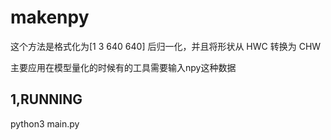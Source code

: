 # makenpy




这个方法是格式化为[1 3 640 640] 后归一化，并且将形状从 HWC 转换为 CHW


主要应用在模型量化的时候有的工具需要输入npy这种数据

## 1,RUNNING

python3 main.py